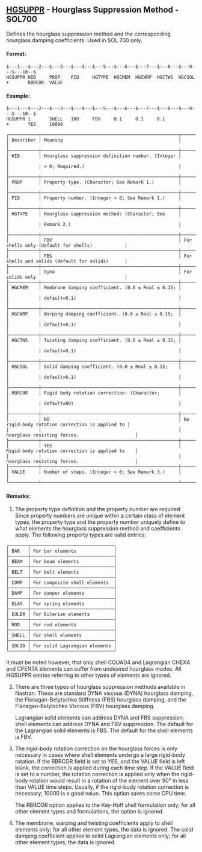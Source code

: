 ## [HGSUPPR](https://help.hexagonmi.com/bundle/MSC_Nastran_2022.4/page/Nastran_Combined_Book/qrg/bulkfgil/TOC.HGSUPPR.xhtml) - Hourglass Suppression Method - SOL700

Defines the hourglass suppression method and the corresponding hourglass damping coefficients. Used in SOL 700 only.

#### Format:

```nastran
$---1---$---2---$---3---$---4---$---5---$---6---$---7---$---8---$---9---$---10--$
HGSUPPR HID     PROP    PID     HGTYPE  HGCMEM  HGCWRP  HGCTWS  HGCSOL          
+       RBRCOR  VALUE                                                           
```

#### Example:

```nastran
$---1---$---2---$---3---$---4---$---5---$---6---$---7---$---8---$---9---$---10--$
HGSUPPR 1       SHELL   100     FBV     0.1     0.1     0.1                     
+       YES     10000                                                           
```

```text
┌───────────┬───────────────────────────────────────────────────┬─────────────────────────────────────────────────┐
│ Describer │ Meaning                                           │                                                 │
├───────────┼───────────────────────────────────────────────────┼─────────────────────────────────────────────────┤
│ HID       │ Hourglass suppression definition number. (Integer │                                                 │
│           │ > 0; Required.)                                   │                                                 │
├───────────┼───────────────────────────────────────────────────┼─────────────────────────────────────────────────┤
│ PROP      │ Property type. (Character; See Remark 1.)         │                                                 │
├───────────┼───────────────────────────────────────────────────┼─────────────────────────────────────────────────┤
│ PID       │ Property number. (Integer > 0; See Remark 1.)     │                                                 │
├───────────┼───────────────────────────────────────────────────┼─────────────────────────────────────────────────┤
│ HGTYPE    │ Hourglass suppression method: (Character; See     │                                                 │
│           │ Remark 2.)                                        │                                                 │
├───────────┼───────────────────────────────────────────────────┼─────────────────────────────────────────────────┤
│           │ FBV                                               │ For shells only (default for shells)            │
├───────────┼───────────────────────────────────────────────────┼─────────────────────────────────────────────────┤
│           │ FBS                                               │ For shells and solids (default for solids)      │
├───────────┼───────────────────────────────────────────────────┼─────────────────────────────────────────────────┤
│           │ Dyna                                              │ For solids only                                 │
├───────────┼───────────────────────────────────────────────────┼─────────────────────────────────────────────────┤
│ HGCMEM    │ Membrane damping coefficient. (0.0 ≤ Real ≤ 0.15; │                                                 │
│           │ default=0.1)                                      │                                                 │
├───────────┼───────────────────────────────────────────────────┼─────────────────────────────────────────────────┤
│ HGCWRP    │ Warping damping coefficient. (0.0 ≤ Real ≤ 0.15;  │                                                 │
│           │ default=0.1)                                      │                                                 │
├───────────┼───────────────────────────────────────────────────┼─────────────────────────────────────────────────┤
│ HGCTWS    │ Twisting damping coefficient. (0.0 ≤ Real ≤ 0.15; │                                                 │
│           │ default=0.1)                                      │                                                 │
├───────────┼───────────────────────────────────────────────────┼─────────────────────────────────────────────────┤
│ HGCSOL    │ Solid damping coefficient. (0.0 ≤ Real ≤ 0.15;    │                                                 │
│           │ default=0.1)                                      │                                                 │
├───────────┼───────────────────────────────────────────────────┼─────────────────────────────────────────────────┤
│ RBRCOR    │ Rigid body rotation correction: (Character;       │                                                 │
│           │ default=NO)                                       │                                                 │
├───────────┼───────────────────────────────────────────────────┼─────────────────────────────────────────────────┤
│           │ NO                                                │ No rigid-body rotation correction is applied to │
│           │                                                   │ hourglass resisting forces.                     │
├───────────┼───────────────────────────────────────────────────┼─────────────────────────────────────────────────┤
│           │ YES                                               │ Rigid-body rotation correction is applied to    │
│           │                                                   │ hourglass resisting forces.                     │
├───────────┼───────────────────────────────────────────────────┼─────────────────────────────────────────────────┤
│ VALUE     │ Number of steps. (Integer > 0; See Remark 3.)     │                                                 │
└───────────┴───────────────────────────────────────────────────┴─────────────────────────────────────────────────┘
```

#### Remarks:

1. The property type definition and the property number are required. Since property numbers are unique within a certain class of element types, the property type and the property number uniquely define to what elements the hourglass suppression method and coefficients apply. The following property types are valid entries:

```text
┌───────┬───────────────────────────────┐
│ BAR   │ For bar elements              │
├───────┼───────────────────────────────┤
│ BEAM  │ For beam elements             │
├───────┼───────────────────────────────┤
│ BELT  │ For belt elements             │
├───────┼───────────────────────────────┤
│ COMP  │ For composite shell elements  │
├───────┼───────────────────────────────┤
│ DAMP  │ For damper elements           │
├───────┼───────────────────────────────┤
│ ELAS  │ For spring elements           │
├───────┼───────────────────────────────┤
│ EULER │ For Eulerian elements         │
├───────┼───────────────────────────────┤
│ ROD   │ For rod elements              │
├───────┼───────────────────────────────┤
│ SHELL │ For shell elements            │
├───────┼───────────────────────────────┤
│ SOLID │ For solid Lagrangian elements │
└───────┴───────────────────────────────┘
```

It must be noted however, that only shell CQUAD4 and Lagrangian CHEXA and CPENTA elements can suffer from undesired hourglass modes. All HGSUPPR entries referring to other types of elements are ignored.

2. There are three types of hourglass suppression methods available in Nastran. These are standard DYNA viscous (DYNA) hourglass damping, the Flanagan-Belytschko Stiffness (FBS) hourglass damping, and the Flanagan-Belytschko Viscous (FBV) hourglass damping.

     Lagrangian solid elements can address DYNA and FBS suppression; shell elements can address DYNA and FBV suppression. The default for the Lagrangian solid elements is FBS. The default for the shell elements is FBV.

3. The rigid-body rotation correction on the hourglass forces is only necessary in cases where shell elements undergo a large rigid-body rotation. If the RBRCOR field is set to YES, and the VALUE field is left blank, the correction is applied during each time step. If the VALUE field is set to a number, the rotation correction is applied only when the rigid-body rotation would result in a rotation of the element over 90° in less than VALUE time steps. Usually, if the rigid-body rotation correction is necessary; 10000 is a good value. This option saves some CPU time.

     The RBRCOR option applies to the Key-Hoff shell formulation only; for all other element types and formulations, the option is ignored.

4. The membrane, warping and twisting coefficients apply to shell elements only; for all other element types, the data is ignored. The solid damping coefficient applies to solid Lagrangian elements only; for all other element types, the data is ignored.
